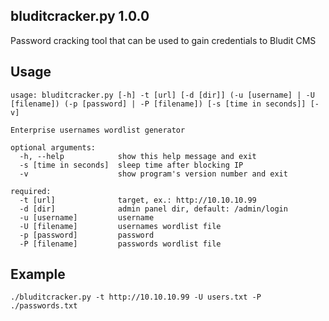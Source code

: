 ## bluditcracker.py 1.0.0
Password cracking tool that can be used to gain credentials to Bludit CMS

## Usage

```
usage: bluditcracker.py [-h] -t [url] [-d [dir]] (-u [username] | -U [filename]) (-p [password] | -P [filename]) [-s [time in seconds]] [-v]

Enterprise usernames wordlist generator

optional arguments:
  -h, --help            show this help message and exit
  -s [time in seconds]  sleep time after blocking IP
  -v                    show program's version number and exit

required:
  -t [url]              target, ex.: http://10.10.10.99
  -d [dir]              admin panel dir, default: /admin/login
  -u [username]         username
  -U [filename]         usernames wordlist file
  -p [password]         password
  -P [filename]         passwords wordlist file
```

## Example

```
./bluditcracker.py -t http://10.10.10.99 -U users.txt -P ./passwords.txt
```
